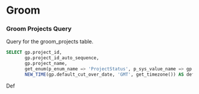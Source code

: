 # Groom

### Groom Projects Query

<link-summary>
    Query for the groom_projects table.
</link-summary>

```SQL
SELECT gp.project_id,
       gp.project_id_auto_sequence,
       gp.project_name,
       get_enum(p_enum_name => 'ProjectStatus', p_sys_value_name => gp.enum_project_status) AS project_status,
       NEW_TIME(gp.default_cut_over_date, 'GMT', get_timezone()) AS default_cut_over_date,
```

<deflist>
<def title="Def">Def</def>
</deflist>

